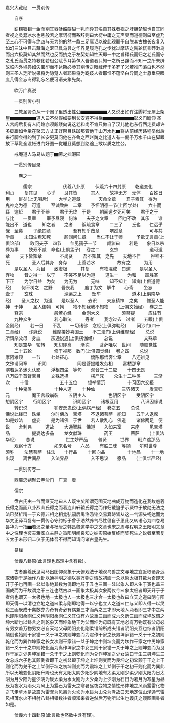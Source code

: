 <!-- { "loadSidebar": true } -->
嘉兴大藏经　一贯别传


　　自序

　　鉼镮钗钏一金而别其器酥酪醍醐一乳而异其名自其殊者视之肝胆楚越也自其同者视之灵蠢冰水也矧般若之摩诃衍而系辞则曰大衍中庸之无声臭而道德则曰至虚乃至三心不可得与绝四与无为的的然一鼎三足庸讵以彼此观耶予自脱其古槐长夜复入如幻三昧中目击藏海之沤已具乌昙之华界足履毛孔之步犹过摩诘之陶轮恍乘莽渺鸟而出六极莫知其然而然也反而执之于左契始知性天即一中之旨释氏而归之老氏而守之孔氏而贯之特教化若徂公赋芧耳第乍入吾道者只知一之所已辟而不知一之所未辟故临内外境典如失宝印而不达斯必参其别传之眼藏俾于多罗了义若推门落白也不然则三圣人乏所说果将为隐躄人者耶果将为踶跂人者耶惟不蕴坚白异同之士恳垂只眼庶几得金忘专得乳忘名便可语夫象先矣。

　　吹万广真说

　　一贯别传小引

　　三教圣贤总从一个圈子里透出性公▆▆▆▆▆▆人又说出如许注脚将无屋上架屋▆▆▆▆▆▆道人曰不然假如要到长安避不得梯▆▆▆▆▆▆▆彰义门瞻仰
圣人宫阙后复有人问路亦须覶缕向说这老和尚不肯只做自了汉儿他也东行西走费却许多脚跟如今坐在聚云方丈正好瞑目趺跏那管他千山万水也▆将从前经历路程举似后来行脚会得的到了长安更莫问他在齐鲁之西赵魏之比道人有一偈予万水千山在脚跟放下草鞋全没帐进门好图一觉睡且莫想到路途上敢以质之性公。

　　戒庵道人马易从题于▆斋之拙暇园

　　一贯别传目录

　　　卷之一

　　　　儒宗　　　　　　　伏羲八卦原
　　伏羲六十四封原　　乾道变化　　利贞
　　复其见　　心乎　　艮其皆　　　其人
　　故神无方　无体　　百姓日用　　鲜矣(上无喝斥)
　　大学之道章　　　　天命全章
　　君子素其　得为　　鬼神之为德　可遗
　　至诚致曲　二章　　予怀明德一节(上回学处)
　　六十而耳　逾矩　　君子不器
　　君子无终　于是　　朝闻道夕死可矣
　　君子之于　与比　　一贯章
　　宰予昼寝　何诛　　夫子之文章
　　回也不改　其乐　　谁能出不　道也
　　知之者　　之者　　饭疏食章
　　二三了　　丘也　　仁远乎哉　至矣
　　子绝四章　　　　　吾有知乎哉章
　　喟然章　　　　　　可与共学章
　　未知生焉知死　　　颜渊问仁章
　　当仁不让于师　　　予欲无言章(上俱论部)
　　敢问夫子　四节　　乍见孺子一节
　　颜渊曰　　若是　　象日以杀舜为事
　　殃寿不贰　命也(上俱孟子)
　卷之二
　　玄宗　　　　　　　道可道章
　　天下皆知章　　　　不尚贤
　　吾不知其　之先　　天地不仁
　　谷神不死　　　　　圣人后其身　身存
　　上善若水　　　　　故有之　　　为用
　　是以圣人　为目　　致虚极　　　其复
　　有物混成　曰道　　是以圣人　　弃物
　　昔之得一　以宁　　不笑不足以为道
　　道生一　　为和　　躁胜寒　　　下正
　　为学日益　为矣　　为无为　　　无味
　　知不知上　知病(上俱道德经)
　　何不树之　之野　　吾丧我
　　庖丁为文　解牛　　心斋
　　坐忘　　　　　　　壶子
　　玄珠　　　　　　　濠梁之上
　　坠车　　　　　　　道术(上俱南华经)
　　圣人之权　为道　　是以圣人　　去识
　　夫忘精神　之矣　　惟圣人能神　于神
　　圣人御物　可拘　　物不知我我不知物
　　(上俱文始经)
　卷之三
　　释宗　　　　　　　般若心经
　　金刚大义　　　　　须菩提　　　应住节
　　九种众生　　　　　若心取法　　　寿者
　　我念过去　过者　　五眼(上俱金刚经)
　　若一日　　不乱　　一切诸佛　念经(上俱弥勒经)
　　问沙门(四十二章经)　　诊脉说
　　维摩接妙喜国土　　不二法门(上俱维摩经)
　　总说　　　　　　　所谓杀父母　身血
　　宗通说通(上俱楞伽经)
　　总说　　　　　　　文殊章
　　知是空华　轮转　　知幻即离　　渐次
　　菩萨唯以　世间　　随顺觉性
　　二十五轮　　　　　修于禅那　数门(上俱圆觉经)
　卷之四
　　总说　　　　　　　摩阿难顶　　一节
　　七处征心　　　　　憍陈那悟客尘章
　　八还辨见　　　　　文殊请问章
　　识阴　　　　　　　同是菩提瞪发劳相
　　富楼那章　　　　　演若达多迷头认影
　　浮根四尘　等句　　观音三十二应
　　十四无畏　　　　　八万四千首臂宝目
　　文殊选择　　　　　楞严咒
　　众生十二种类　　　三渐次
　　十信　　　　　　　五十五位
　　想举情沉　　　　　十习因六交报
　　十种鬼类　　　　　十种人道
　　十种仙　　　　　　三界诸天
　　发真归元　　　　　魔王宫殿崩裂
　　五阴主人　　　　　色阴区宇
　　受阴区宇　　　　　想阴区宇
　　行阴区宇　　　　　识阴区宇
　　诸根互用　　　　　八识因缘说
　　转识说　　　　　　销安逸鬼说(上俱楞严经)
　卷之五
　　总说　　　　　　　佛说此经已　趺坐
　　尔时佛放　宝塔　　不退诸菩萨　能知
　　五千人退席　　　　如是妙法　　虚妄
　　是为诸佛　于世　　若人散乱心　佛道
　　诸佛两足　便说　　舍利弗　　　道故
　　大通智胜　佛道　　入如来室　　来座
　　见宝塔品　　　　　提婆达多品
　　龙女献珠　　　　　药王　　　　菩萨
　　(上俱法华经)
　　总说　　　　　　　世主妙严品
　　普贤　　　世界　　毗卢遮那品
　　观察十方　　　　　如来名号　　六品
　　有胜三昧　等颂　　尔时世尊　　须弥
　　法慧菩萨　住法　　十行品
　　十回向品　　　　　十地品
　　十一地　　出现　　离世间品
　　入法界品　　　　　入不思议　　愿品
　　(上俱华严经)

　　一贯别传卷一

　　西蜀忠朔聚云寺沙门　广真　着

　　儒宗

　　盘古氏由一气而继天地曰人人既生矣所谓范围天地曲成万物而造化在我故庖羲氏得之而画八卦烈山氏得之而着连山轩辕氏得之而作归戴迨乎示厥中于放勋无法之法已赘析精一于玄德非相之相龛弘嗣后禹洛汤铭交易箕畴皆从这一气源头畅达而为华梵正译耳复有一贯传心守约标于曾子浩然养气尽性倡自子思此又转语心为四卷易昙华为一指▆若汉之董与杨唐之韩昌黎道学中之文章也宋之周与程明之王阳明文章中之性理也彼夫濂溪立主静之旨阳明阐良知之妙实原始反终而契死生之说者至若复五太于未形归二仪于无体吾不得而知请问诸古皇先生。

　　易经

　　伏羲八卦原(此言理也然理中含有数)。

　　古者庖羲氏见河马出图仰观象于天俯观法于地观鸟兽之文与地之宜近取诸身远取诸物于是始作八卦以通神明之德以类万物之情故初画一爻以象太极其数为奇即天开于子也再画一爻以象地其数为偶即地辟于丑也三画一爻以象人即人生于寅也盖三画成而为干故谓之干三连也然古以一画象太极其次象两仪今曰象太极者即天开于子者何也谓天一太极也地一太极也人一太极也三才合一太极也故曰立天之道曰阴与阳即天得一以清也立地之道曰柔与刚即地得一以宁也立人之道曰仁与义即人得一以灵也三画既成干矣数亦为奇有奇必有偶兼三才而两之三才即天地人两者即三才中之两也即阴阳柔刚仁义也阴阳柔刚仁义其位有六故重三画而成六爻断三画而成坤故谓之坤六断也以卦言之则乾象天而坤象地干为父而坤为母既有天地必有万物既有父母必有男女盖万物男女必自天地父母阴阳变化刚柔错综所成夫错者阴阳交互也综者阴阳颠倒也始则干家错一爻于坤之初则坤变而为震作干家之长男坤家错一爻于干之初则乾化而为巽作坤家之长女次则干家错一爻于坤之中则坤变而为坎作干家之中男坤家错一爻于干之中则乾化而为离作坤家之中女三则干家错一爻于坤之上则坤变而为艮作干家之少男坤家错一爻于干之上则乾化而为兑作坤家之少女故曰干生三男坤生三女总成六子也其颠倒者即干之初爻颠于坤之上坤则变而为艮坤之初爻颠于干之上干则化而为兑干之上爻倒于坤之初坤则变而为震坤之上爻倒于干之初干则化而为巽此所以天地变化阴阳升降也天有太阳太阴少阳少阴地有太柔太刚少柔少刚太阳为日太阴为月少阳为星少阴为辰太柔为水太刚为火少柔为上少刚为石日为暑月为寒星为昼辰为夜水为雨火为风上为露石为雷天之寒暑昼夜变物之情性形体地之风雨露雷化物之飞走草木是故震为雷巽为风离为火坎为水艮为山兑为泽故曰天地定位山泽通气雷风相薄水火不相射八卦相错数往者顺知来者逆然后万物所以生也羲氏之观图画卦者如是。

　　伏羲六十四卦原(此言数也然数中含有理)。

